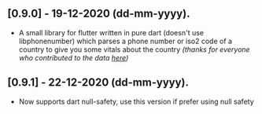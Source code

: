 ## [0.9.0] - 19-12-2020 (dd-mm-yyyy).

* A small library for flutter written in pure dart (doesn't use libphonenumber) which parses a phone number or iso2 code of a country to give you some vitals about the country *(thanks for everyone who contributed to the data [here](https://gist.github.com/Goles/3196253))*

## [0.9.1] - 22-12-2020 (dd-mm-yyyy).

* Now supports dart null-safety, use this version if prefer using null safety

